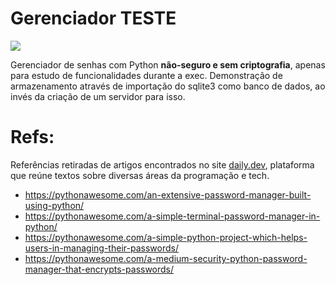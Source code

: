 # Gerenciador TESTE

<img src="https://user-images.githubusercontent.com/59957939/165526318-3aac8d85-070e-492d-b6cf-ce26772ceca9.png">

 Gerenciador de senhas com Python <strong>não-seguro e sem criptografia</strong>, apenas para estudo de funcionalidades durante a exec. Demonstração de armazenamento através de importação do sqlite3 como banco de dados, ao invés da criação de um servidor para isso.

 # Refs:
 Referências retiradas de artigos encontrados no site <a href="https://app.daily.dev/">daily.dev</a>, plataforma que reúne textos sobre diversas áreas da programação e tech.
 - https://pythonawesome.com/an-extensive-password-manager-built-using-python/
 - https://pythonawesome.com/a-simple-terminal-password-manager-in-python/
 - https://pythonawesome.com/a-simple-python-project-which-helps-users-in-managing-their-passwords/
 - https://pythonawesome.com/a-medium-security-python-password-manager-that-encrypts-passwords/
